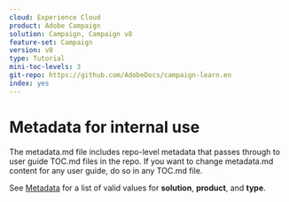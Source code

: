 ```yaml
---
cloud: Experience Cloud
product: Adobe Campaign
solution: Campaign, Campaign v8
feature-set: Campaign
version: v8
type: Tutorial
mini-toc-levels: 3
git-repo: https://github.com/AdobeDocs/campaign-learn.en
index: yes
---
```


# Metadata for internal use

The metadata.md file includes repo-level metadata that passes through to user guide TOC.md files in the repo. If you want to change metadata.md content for any user guide, do so in any TOC.md file.

See [Metadata](https://experienceleague.adobe.com/docs/authoring-guide-exl/using/editing/user-guide-setup/metadata.html?lang=en) for a list of valid values for **solution**, **product**, and **type**.
